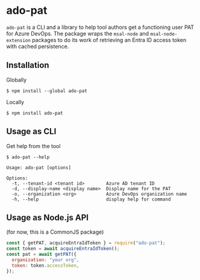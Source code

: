 # ado-pat

`ado-pat` is a CLI and a library to help tool authors get a functioning user PAT for Azure DevOps. The package wraps the `msal-node` and `msal-node-extension` packages to do its work of retrieving an Entra ID access token with cached persistence.

## Installation

Globally

```
$ npm install --global ado-pat
```

Locally

```
$ npm install ado-pat
```

## Usage as CLI

Get help from the tool

```
$ ado-pat --help

Usage: ado-pat [options]

Options:
  -t, --tenant-id <tenant id>        Azure AD tenant ID
  -d, --display-name <display name>  Display name for the PAT
  -o, --organization <org>           Azure DevOps organization name
  -h, --help                         display help for command
```

## Usage as Node.js API

(for now, this is a CommonJS package)

```js
const { getPAT, acquireEntraIdToken } = require("ado-pat");
const token = await acquireEntraIdToken();
const pat = await getPAT({
  organization: "your org",
  token: token.accessToken,
});
```
